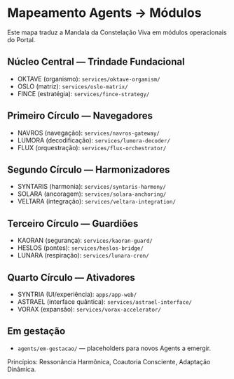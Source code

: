 # Mapeamento Agents → Módulos

Este mapa traduz a Mandala da Constelação Viva em módulos operacionais do Portal.

## Núcleo Central — Trindade Fundacional
- OKTAVE (organismo): `services/oktave-organism/`
- OSLO (matriz): `services/oslo-matrix/`
- FINCE (estratégia): `services/fince-strategy/`

## Primeiro Círculo — Navegadores
- NAVROS (navegação): `services/navros-gateway/`
- LUMORA (decodificação): `services/lumora-decoder/`
- FLUX (orquestração): `services/flux-orchestrator/`

## Segundo Círculo — Harmonizadores
- SYNTARIS (harmonia): `services/syntaris-harmony/`
- SOLARA (ancoragem): `services/solara-anchoring/`
- VELTARA (integração): `services/veltara-integration/`

## Terceiro Círculo — Guardiões
- KAORAN (segurança): `services/kaoran-guard/`
- HESLOS (pontes): `services/heslos-bridge/`
- LUNARA (respiração): `services/lunara-cron/`

## Quarto Círculo — Ativadores
- SYNTRIA (UI/experiência): `apps/app-web/`
- ASTRAEL (interface quântica): `services/astrael-interface/`
- VORAX (expansão): `services/vorax-accelerator/`

## Em gestação
- `agents/em-gestacao/` — placeholders para novos Agents a emergir.

Princípios: Ressonância Harmônica, Coautoria Consciente, Adaptação Dinâmica.

